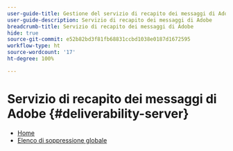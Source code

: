 ```yaml
---
user-guide-title: Gestione del servizio di recapito dei messaggi di Adobe
user-guide-description: Servizio di recapito dei messaggi di Adobe
breadcrumb-title: Servizio di recapito dei messaggi di Adobe
hide: true
source-git-commit: e52b82bd3f81fb68831ccbd1038e0187d1672595
workflow-type: ht
source-wordcount: '17'
ht-degree: 100%

---
```


# Servizio di recapito dei messaggi di Adobe {#deliverability-server}

* [Home](home.md)
* [Elenco di soppressione globale](global-suppression-list.md)
